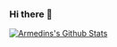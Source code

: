 ### Hi there 👋
[![Armedins's Github Stats](https://github-readme-stats.vercel.app/api?username=Armedin&show_icons=true&icon_color=199861&count_private=true&include_all_commits=true&theme=highcontrast)](https://github.com/Armedin)
